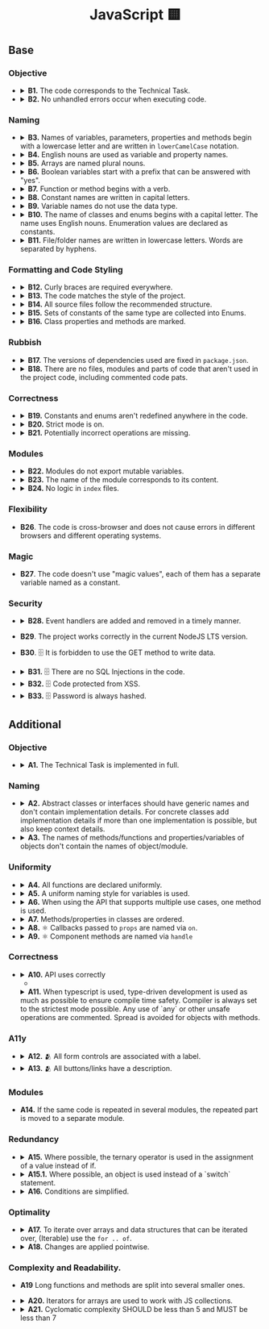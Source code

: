 <h1 align="center">
  JavaScript 🟨
</h1>

## Base

### Objective

-
  <details>
    <summary>
      <b>B1.</b> The code corresponds to the Technical Task.
    </summary>
    <p>
      All the mandatory tasks of the TT have been fulfilled.
    </p>
  </details>

-
  <details>
    <summary>
      <b>B2.</b> No unhandled errors occur when executing code.
    </summary>
    <p>
      Data loading and working with the app, no errors occur, the app doesn't break.
    </p>
  </details>

### Naming

-
  <details>
  <summary>
    <b>B3.</b> Names of variables, parameters, properties and methods begin with a lowercase letter and are written in <code>lowerCamelCase</code> notation.
  </summary>
  <p>
    `Enums`, <code>Classes</code> and <code>Types</code> are exceptions.
  </p>
  </details>

-
  <details>
    <summary>
      <b>B4.</b> English nouns are used as variable and property names.
    </summary>
  <p>
    Abbreviations in words are prohibited. Abbreviated variable names can be used only if the name is common (<code>err</code>, <code>xhr</code>, <code>evt</code>, <code>src</code>, <code>i</code> and etc).
  </p>
  </details>

-
  <details>
    <summary>
      <b>B5.</b> Arrays are named plural nouns.
    </summary>
  <p>

    Bad:

    ```javascript
      const age = [10, 15, 22];
      const name = ['John', 'Pit', 'Brew'];

      const cat = {
        name: 'Pit',
        friend: ['Nike', 'Sof', 'Kat'],
      };
    ```

    Good:

    ```javascript
      const ages = [10, 15, 22];
      const names = ['John', 'Pit', 'Brew'];

      const cat = {
        name: 'Pit',
        friends: ['Nike', 'Sof', 'Kat'],
      };
    ```
  </p>
  </details>

-
  <details>
    <summary>
      <b>B6.</b> Boolean variables start with a prefix that can be answered with "yes".
    </summary>
  <p>

    Bad:

    ```javascript
      const login = true;

      const isNotRemoved = Boolean(!payload);
      if (isNotRemoved) {}

      const cat = {
        name: 'Pit',
        friend: false,
      };
    ```

    Good:

    ```javascript
      const isLogin = true;

      const isRemoved = Boolean(payload);
      if (!isRemoved) {}

      const cat = {
        name: 'Pit',
        hasFriends: false,
      };
    ```
  </p>
  </details>

-
  <details>
    <summary>
      <b>B7.</b> Function or method begins with a verb.
    </summary>
  <p>

  Exceptions:
  1. Functions constructors.
  2. Handler functions or callbacks.


    Bad:

    ```javascript
      const action = (names) => {
        console.log(names);
      };

      const cat = {
        name: 'Pit',
        action() {
          console.log('Meow');
        },
      };

      const randomNumber = () => Math.random();
    ```

    Good:

    ```javascript
      const printNames = (names) => {
        console.log(names);
      };

      const cat = {
        name: 'Pit',
        say() {
          console.log('Meow');
        },
      };

      const getRandomNumber = () => Math.random();
    ```
  </p>
  </details>

-
  <details>
    <summary>
      <b>B8.</b> Constant names are written in capital letters.
    </summary>
  <p>

  Words are separated by underscores (`UPPER_SNAKE_CASE`), for example:

  ```javascript
    const MAX_HEIGHT = 6996;
    const IDX_NOT_FOUND = -1;
  ```
  </p>
  </details>

-
  <details>
    <summary>
      <b>B9.</b> Variable names do not use the data type.
    </summary>
  <p>

    Bad:

    ```javascript
      const filtersArray = ['all', 'past', 'feature'];

      const catObject = {
        name: 'Pit',
        age: 7,
      };
    ```

    Good:

    ```javascript
      const filters = ['all', 'past', 'feature'];

      const cat = {
        name: 'Pit',
        age: 7,
      };
    ```
  </p>
  </details>

-
  <details>
    <summary>
      <b>B10.</b> The name of classes and enums begins with a capital letter. The name uses English nouns. Enumeration values are declared as constants.
    </summary>
  <p>

    Bad:

    ```typescript
      // class
      class wizard {};

      // enum
      const statusCodes = {
        ok: 200,
        notFound: 404,
        badRequest: 400,
      };

      // also enum
      enum STATUS_CODE {
        Ok = 200,
        NotFound = 404,
        BadRequest =400,
      };
    ```

    Good:

    ```typescript
      // class
      class Wizard {};

      // enum
      const StatusCode = {
        OK: 200,
        NOT_FOUND: 404,
        BAD_REQUEST: 400,
      };

      // enum
      enum StatusCode {
        OK = 200,
        NOT_FOUND = 404,
        BAD_REQUEST = 400,
      };
    ```
  </p>
  </details>

-
  <details>
    <summary>
      <b>B11.</b> File/folder names are written in lowercase letters. Words are separated by hyphens.
    </summary>
  <p>

  In order to avoid name conflicts in different operating systems, it is better to use the least conflicting way of naming files - lowercase letters separated by a hyphen.

  Bad

  ```typescript
  // src/components/common/Button/Button.tsx
  // src/services/UserService/UserService.ts
  ```

  Good

  ```typescript
  // src/components/common/button/button.tsx
  // src/services/user-service/user-service.ts
  ```
  </p>
  </details>

### Formatting and Code Styling

-
  <details>
  <summary>
    <b>B12.</b> Curly braces are required everywhere.
  </summary>
  <p>

  In any constructions that imply the use of a code block (curly braces), such as `for`, `while`, `if`, `switch`, `function`, the code block is necessarily used, even if the statement consists of one line.

  Bad

  ```typescript
    if (x % 2 === 1) isEven = false;

    switch (actionType) {
      case ActionType.START_LOADING:
        return {
          ...state,
          isLoading: true,
        }
      case ActionType.END_LOADING:
        return {
          ...state,
          isLoading: false,
        }
    }
  ```

  Good

  ```typescript
    if (x % 2 === 1) {
      isEven = false;
    }

    switch (actionType) {
      case ActionType.START_LOADING: {
        return {
          ...state,
          isLoading: true,
        }
      }
      case ActionType.END_LOADING: {
        return {
          ...state,
          isLoading: false,
        }
      }
    }
  ```

  The exceptions are single-line arrow functions, which can be used without the required blocks of code:

  ```typescript
    const checkedCheckboxes = checkboxes.filter((checkbox) => checkbox.checked);
  ```
  </p>
  </details>

-
  <details>
    <summary>
      <b>B13.</b> The code matches the style of the project.
    </summary>
  <p>

  There are no errors when checking the project with `ESLint`, `Stylelint` and `EditorConfigChecker`.

  Rules aren't overridden anywhere in the source code.
  </p>
  </details>

-
  <details>
    <summary>
      <b>B14.</b> All source files follow the recommended structure.
    </summary>
  <p>

  ```typescript
    // 1. Imports
    import { getUniqueItems } from 'helpers';

    // 2. Data structures/types
    const COLORS = ['red', 'green', 'blue'];

    // 3. Declaring variables whose value is known before the program starts
    const colorPicker = document.querySelector('.color-picker');

    // 4. Functions
    const getUniqueColors = (userColors, defaultColors) => {
      return getUniqueItems(userColors, defaultColors);
    };

    // 5. Program code
    const rightColors = getColorsIntersection(colorPicker.value, DEFAULT_COLORS);

    // 6. Exports
    export { rightColors };
  ```

  Some blocks may be missing, but the rest should still adhere to the order.
  </p>
  </details>

-
  <details>
    <summary>
      <b>B15.</b> Sets of constants of the same type are collected into Enums.
    </summary>
  <p>

    Bad:

    ```typescript
      const LOAD_USERS_START = 'LOAD_USERS_START';
      const LOAD_USERS_END = 'LOAD_USERS_END';
      const LOAD_USERS_ERROR = 'LOAD_USERS_ERROR';
    ```

    Good:

    ```typescript
      const UsersActionType = {
        LOAD_USERS_START: 'LOAD_USERS_START',
        LOAD_USERS_END: 'LOAD_USERS_END',
        LOAD_USERS_ERROR: 'LOAD_USERS_ERROR'
      }

      // or

      enum UsersActionType = {
        LOAD_USERS_START = 'LOAD_USERS_START',
        LOAD_USERS_END = 'LOAD_USERS_END',
        LOAD_USERS_ERROR = 'LOAD_USERS_ERROR'
      }
    ```
  </p>
  <p>
    Note: constants that are used in the same context, but has different purposes should be split into different enums or separate constants

    Bad: 

    ```typescript
      const CompensationComputationConstants = {
        HOLIDAY_COMPENSATION: 1.7,
        OVERTIME_COMPENSATION: 1.5,
        OVERTIME_THRESHOLD: 1.1 //related not to compensation rate, but to overtime hours calculation
      } 
    ```

    Good:

    ```typescript
      const CompensationCoefficients = {
        HOLIDAY_COMPENSATION: 1.7,
        OVERTIME_COMPENSATION: 1.5
      } 

      const OVERTIME_THRESHOLD = 1.1
    ```
  </p> 
  </details>

-
  <details>
    <summary>
      <b>B16.</b> Class properties and methods are marked.
    </summary>
  <p>

    Bad:

    ```typescript
      class Animal {
        constructor({ name }) {
          this.privateName = name;
        }

        getPrivateName() {
          return this.privateName;
        }
      }
    ```

    Good:

    ```typescript
      class Animal {
        constructor({ name }) {
          this._privateName = name;
        }

        getPrivateName() {
          return this._privateName;
        }
      }

      // or

      class Animal {
        constructor({ name }) {
          this.#privateName = name;
        }

        getPrivateName() {
          return this.#privateName;
        }
      }

      // or

      class Animal {
        private privateName;

        constructor({ name }) {
          this.privateName = name;
        }

        private getPrivateName() {
          return this.privateName;
        }
      }
    ```
  </p>
  </details>

### Rubbish

-
  <details>
    <summary>
      <b>B17.</b> The versions of dependencies used are fixed in <code>package.json</code>.
    </summary>
  <p>

  The dependency lists in the package.json file indicate the exact versions of the packages used. The version must be specified. `^`, `*` and `~` are not allowed.

  </p>
  </details>

-
  <details>
    <summary>
      <b>B18.</b> There are no files, modules and parts of code that aren't used in the project code, including commented code pats.
    </summary>
  <p>
  There are no script files that are "dead code" that is never executed.
  </p>
  </details>

### Correctness

-
  <details>
    <summary>
      <b>B19.</b> Constants and enums aren't redefined anywhere in the code.
    </summary>
  <p>
  Constants and enum are read-only and are never redefined.
  </p>
  </details>

-
  <details>
    <summary>
      <b>B20.</b> Strict mode is on.
    </summary>
  <p>

  Unsafe constructions are prohibited in the code. The code runs in strict mode. The `'use strict'` directive is set at the beginning of js-files; or ES modules are used, which by default run in strict mode.

  </p>
  </details>

-
  <details>
    <summary>
      <b>B21.</b> Potentially incorrect operations are missing.
    </summary>
  <p>

  For example, incorrect addition of two operands as strings. The problem of concatenation precedence over addition.

    Bad:

    ```typescript
      new Date() + 1000;
    ```

    Good:

    ```typescript
      Number(new Date()) + 1000;
    ```

  Potentially incorrect operation of taking the integer part of a number.

    Bad:

    ```typescript
      const minutesNumber = ~~(seconds / 60);
    ```

    Good:

    ```typescript
      const minutesNumber = Math.trunc(seconds / 60);
    ```
  </p>
  </details>

### Modules

-
  <details>
    <summary>
      <b>B22.</b> Modules do not export mutable variables.
    </summary>
  <p>

  A module shouldn't export a variable whose value may change in the future.

    Bad:

    ```typescript
      let latestResult;

      export { latestResult };
    ```

    Good:

    ```typescript
      const latestResult = loadLatestResult();

      export { latestResult };
    ```

  </p>
  </details>

-
  <details>
    <summary>
      <b>B23.</b> The name of the module corresponds to its content.
    </summary>
  <p>

  Different logical parts of the code are placed in separate module files. The name of the module must match its content. For example, if the module contains the `GameView` class, then the name of the module should be `game-view.js`.

  </p>
  </details>

-
  <details>
    <summary>
      <b>B24.</b> No logic in <code>index</code> files.
    </summary>
  <p>

  Files named `index` are used for export only. They should not contain additional code that can be used in other parts of the application.

    Bad:

    ```typescript
      // logger/index.ts
      const rewriteFile = (filePath: string) => {};

      export { rewriteFile };
    ```

    Good:

    ```typescript
      // logger/index.ts
      import { rewriteFile } from './rewrite-file';
      import { somethingElse } from './something-else';

      export { rewriteFile, somethingElse }
    ```

  </p>
  </details>

### Flexibility

- **B26**. The code is cross-browser and does not cause errors in different browsers and different operating systems.

### Magic

- **B27**. The code doesn't use "magic values", each of them has a separate variable named as a constant.

### Security

-
  <details>
    <summary>
      <b>B28.</b> Event handlers are added and removed in a timely manner.
    </summary>
  <p>

  Event handlers are added only when the element appears on the page and are removed when it disappear.

  </p>
  </details>

- **B29**. The project works correctly in the current NodeJS LTS version.

- **B30**. 🗄 It is forbidden to use the GET method to write data.

-
  <details>
    <summary>
      <b>B31.</b> 🗄 There are no SQL Injections in the code.
    </summary>
  <p>

  While working with a database, all SQL queries must be protected from SQL injection.

  </p>
  </details>

-
  <details>
    <summary>
      <b>B32.</b> 🗄 Code protected from XSS.
    </summary>
  <p>

  It isn't allowed to display unfiltered information received from the user, because XSS attack is possible.

  </p>
  </details>

-
  <details>
    <summary>
      <b>B33.</b> 🗄 Password is always hashed.
    </summary>
  <p>

  The database shouldn't store passwords as clear text. The hash of the password is saved instead of passwords. Use cryptographic hashes or secure key derivation functions, such as `Argon2`. Add salt and pepper to passwords manually, if it is not supported by selected library/function.

  </p>
  </details>

## Additional

### Objective

-
  <details>
    <summary>
      <b>A1.</b> The Technical Task is implemented in full.
    </summary>
    <p>
      All mandatory and optional tasks of the TT have been fulfilled.
    </p>
  </details>

### Naming

-
  <details>
    <summary>
      <b>A2.</b> Abstract classes or interfaces should have generic names and don't contain implementation details. For concrete classes add implementation details if more than one implementation is possible, but also keep context details.
    </summary>
    <p>

    Bad:

    ```typescript
      //Storage what? LocalStorage, FileStorage, Storage as an entity in your domain?
      class Storage {
        public getItem(location: string) {}
      }

      //Too concrete, requires knowing what S3 is, context derivation is required
      class S3 {
        public getItem(location: string) {}
      }
    ```

    Good:

    ```typescript
    //Clear intent, this is infrastructural code
    interface FileStorage{
      getItem(location: string): Promise<Buffer>
    }

    //We know that this is an S3 implementation of FileStorage just by checking the name
    class S3FileStorage implements FileStorage{
      ...
    }

    //Although this does not implement any interface, other implementations are possible, so we add implementation details
    class EuropeanCentralBankCurrencyConverter{
      public getConversionRate(from: Currency, to: Currency);
    }
    ```

  </p>
  </details>

-
  <details>
    <summary>
      <b>A3.</b> The names of methods/functions and properties/variables of objects don't contain the names of object/module.
    </summary>
    <p>

    Bad:

    ```typescript
      const popup = {
        openPopup() {
          console.log('I will open popup');
        }
      };

      const wizard = {
        wizardName: 'Gandalf'
      };
    ```

    Good:

    ```typescript
      const popup = {
        open() {
          console.log('I will open popup');
        }
      };

      const wizard = {
        name: 'Gandalf'
      };
    ```

    Bad:

    ```typescript
    // src/validation-schemas/users/login.validation-schema.ts

    const userValidationSchema = {}
    ```

    Good:

    ```typescript
    // src/validation-schemas/users/login.validation-schema.ts

    const user = {}

    // src/components/sign-in/sign-in.tsx
    import { user as userValidationSchema } from 'validation-schemas';
    ```

  </p>
  </details>

### Uniformity

-
  <details>
    <summary>
      <b>A4.</b> All functions are declared uniformly.
    </summary>
  <p>

  Arrow functions are used when declaring functions. A special method syntax is used to declare object methods.

  </p>
  </details>

-
  <details>
    <summary>
      <b>A5.</b> A uniform naming style for variables is used.
    </summary>
  <p>

  Variable naming style is used the same in all modules, for example:

  If the variables that store the DOM element contain the word Element or anything else, it must be the same everywhere

    Bad:

    ```typescript
      const popupMainElement = document.querySelector('.popup');
      const sidebarNode = document.querySelector('.sidebar');
      const similarContainer = popupMainElement.querySelector('ul.similar');
    ```

    Good:

    ```typescript
      const popupMainElement = document.querySelector('.popup');
      const sidebarElement = document.querySelector('.sidebar');
      const similarContainerElement = popupMainElement.querySelector('ul.similar');
    ```

    Also good

    ```typescript
      const popupMainNode = document.querySelector('.popup');
      const sidebarNode = document.querySelector('.sidebar');
      const similarContainerNode = popupMainNode.querySelector('ul.similar');
    ```

  </p>
  </details>

-
  <details>
    <summary>
      <b>A6.</b> When using the API that supports multiple use cases, one method is used.
    </summary>
  <p>

  If there are several different APIs that allow you to solve the same problem, for example, finding an element by id in the DOM tree, then only one of these APIs is used in the project.

  Bad:

  ```typescript
    const popupMainElement = document.querySelector('#popup');
    const sidebarElement = document.getElementById('sidebar');

    const popupClassName = popupMainElement.getAttribute('class');
    const sidebarClassName = sidebarElement.className;
  ```

  Good:

  ```typescript
    const popupMainElement = document.querySelector('#popup');
    const sidebarElement = document.querySelector('#sidebar');

    const popupClassName = popupMainElement.getAttribute('class');
    const sidebarClassName = sidebarElement.getAttribute('class');

    // or

    const popupMainElement = document.getElementById('popup');
    const sidebarElement = document.getElementById('sidebar');

    const popupClassName = popupMainElement.className;
    const sidebarClassName = sidebarElement.className;
  ```

  </p>
  </details>

-
  <details>
    <summary>
      <b>A7.</b> Methods/properties in classes are ordered.
    </summary>
  <p>

  1. Constructor.
  2. Class property getters and setters.
  3. The main methods of the class:
  4. Overloaded methods of the parent class.
  5. Class methods;
  6. Private methods;
  7. Event handlers.
  8. Static methods.

  </p>
  </details>

-
  <details>
    <summary>
      <b>A8.</b> ⚛️ Callbacks passed to <code>props</code> are named via <code>on</code>.
    </summary>
  <p>

  ```html
  <ListItem onClick={handleBtnClick} />
  ```

  </p>
  <p>
  Alternative naming(default function naming) MAY be applied to:
  - Render props
  - Injecting behavior via HOCs
  - Explicit side-effect based calls(fetching data or direct DOM interactions)
  - Injected functions that are not event handlers

  ```typescript
  //HOC and injected behavior
  const ModalContainer = ({ModalBody}) => {
    const [isOpen, setIsOpen] = React.useState(false)
    const handleClose = React.useCallback(() => setIsOpen(false), [setIsOpen])
    //some logic;
    
    //NOTE: closeModal MIGHT be used as a name in this case, but onClose would be ok too
    return isOpen ? <ModalBody closeModal={handleClose} /> : null
  } 
  ```
  </p>
  </details>

-
  <details>
    <summary>
      <b>A9.</b> ⚛️ Component methods are named via <code>handle</code>
    </summary>
  <p>

  ```html
  const Dashboard = () => {
    const handleBtnClick = () => {};

    return <ListItem onClick={handleBtnClick} />
  };
  ```

  </p>
  </details>

### Correctness

-
  <details>
    <summary>
      <b>A10.</b> API uses correctly
    </summary>
  <p>

  Valid values are passed as expected by the specification.

  Bad:

  ```typescript
    const isPressed = element.getAttribute('aria-pressed', false);
  ```

  Good:

  ```typescript
    const isPressed = element.getAttribute('aria-pressed');
  ```

  ```typescript
    let greeting = 'Привет';

    wizards.map((wizard) => {
      greeting += `, ${wizard.name}`;
    });

    console.log(`${greeting}!`);
  ```

  Good:

  ```typescript
    const greeting = 'Привет';

    const names = wizards.map((wizard) => {
      return wizard.name;
    });

    console.log(`${greeting} ${names.join(', ')}!`);
  ```

  </p>
  </details>

  -
  <details>
    <summary>
      <b>A11.</b> When typescript is used, type-driven development is used as much as possible to ensure compile time safety. Compiler is always set to the strictest mode possible. Any use of `any` or other unsafe operations are commented. Spread is avoided for objects with methods.
    </summary>
  <p>

  

  Bad:

  ```typescript
  //Compiles, but causes a runtime error
  const fooer = {
    foo() {
      console.log('I am fooer')
    }
  }
  const fooerCopy = {...fooer}
  fooerCopy.foo();

  //Can be stricter, runtime check can be avoided
  const languages = ['en', 'uk', 'ru', 'fr', 'de']
  const localize = (key: string, language: string) => {
    if(!languages.includes(language)){
      throw new Error(`Language ${language} is not supported`);
    }
    // localization logic
  }
  ```

  Good:

  ```typescript
  //compiles, no runtime error
  const fooer = {
    foo() {
      console.log('I am fooer')
    }
  }
  const fooerCopy = Object.assign({}, fooer)
  fooerCopy.foo()

  //Language is type-checked in compile time, unless unsafe cast is used
  const languages = ['en', 'uk', 'ru', 'fr', 'de'] as const
  type Language = typeof languages[number]; 
  const localize = (key: string, language: Language) => {
    // localization logic
  }
  ```

  ```typescript
    let greeting = 'Привет';

    wizards.map((wizard) => {
      greeting += `, ${wizard.name}`;
    });

    console.log(`${greeting}!`);
  ```

  Good:

  ```typescript
    const greeting = 'Привет';

    const names = wizards.map((wizard) => {
      return wizard.name;
    });

    console.log(`${greeting} ${names.join(', ')}!`);
  ```

  </p>
  </details>

### A11y

-
  <details>
    <summary>
      <b>A12.</b> 🫂 All form controls are associated with a label.
    </summary>
  <p>

  Bad:

  ```html
  <input placeholder="First Name">
  ```

  Good:

  ```html
  <label class="visually-hidden" for="first-name">First name</label>
  <input id="first-name" placeholder="First Name">

  <! -- or -->
  <label>
    <span class="visually-hidden">First name</span>
    <input placeholder="First Name">
  </label>

  <! -- or -->
  <input aria-label="First name" placeholder="First Name">
  ```

  </p>
  </details>

-
  <details>
    <summary>
      <b>A13.</b> 🫂 All buttons/links have a description.
    </summary>
  <p>

  Bad:

  ```html
  <button onClick={handleEditUserClick}></button>

  <a href={AppRoute.DASHBOARD}></a>

  <! -- or -->
  <button onClick={handleEditUserClick}><img src="img/user.svg" /></button>

  <a href={AppRoute.DASHBOARD}><img src="img/arrow.svg" /></a>
  ```

  Good:

  ```html
  <button onClick={handleEditUserClick}>
    <span className="visually-hidden">Edit user</span>
  </button>

  <a href={AppRoute.DASHBOARD}>
    <span className="visually-hidden">Go to dashboard</span>
  </a>

  <! -- or -->
  <button onClick={handleEditUserClick}>
    <img src="img/user.svg" alt="" />
    <span className="visually-hidden">Edit user</span>
  </button>

  <a href={AppRoute.DASHBOARD}>
    <img src="img/arrow.svg" alt="" />
    <span className="visually-hidden">Go to dashboard</span>
  </a>
  ```

  </p>
  </details>

### Modules

- **A14.** If the same code is repeated in several modules, the repeated part is moved to a separate module.

### Redundancy

-
  <details>
    <summary>
      <b>A15.</b> Where possible, the ternary operator is used in the assignment of a value instead of if.
    </summary>
  <p>

  Bad:

  ```typescript
    let sex;

    if (male) {
      sex = 'Man';
    } else {
      sex = 'Woman';
    }
  ```

  Good:

  ```typescript
    const sex = male ? 'Man' : 'Woman';
  ```

  </p>
  </details>

-
  <details>
    <summary>
      <b>A15.1.</b> Where possible, an object is used instead of a `switch` statement.
    </summary>

    Bad:

    ```typescript
      const UserStatuses = {
        active = 'active',
        paused = 'paused',
        deleted = 'deleted'
      }

      const getIndicatorColorFromUserStatus  = (status) => {
        switch(status){
          case UserStatuses.active: {
            return 'green'
          }
          case UserStatuses.paused: {
            return 'yellow'
          }
          case UserStatuses.deleted: {
            return 'grey'
          }
          default: {
            throw new Error(`Unknown status: ${status}`)
          }
        }
      }
    ```
  
    Good:
  
    ```typescript
      const UserStatuses = {
        active = 'active',
        paused = 'paused',
        deleted = 'deleted'
      }

      const UserStatusIndicatorColor = {
        [UserStatuses.active]: 'green',
        [UserStatuses.paused]: 'yellow',
        [UserStatuses.deleted]: 'grey'
      }

      const getIndicatorColorFromUserStatus  = (status) => {
        if(!UserStatusIndicatorColor[status]){
          throw new Error(`Unknown status: ${status}`)
        }
        return UserStatusIndicatorColor[status];
      }
    ```
  </details>

-
  <details>
    <summary>
      <b>A16.</b> Conditions are simplified.
    </summary>
  <p>

  If the function returns a boolean value, do not use `if..else` with unnecessary `return`.

  Bad:

  ```typescript
    const checkIsEquals = (firstValue, secondValue) => {
      if (firstValue === secondValue) {
        return true;
      } else {
        return false;
      }
    };
  ```

  Good:

  ```typescript
    const checkIsEquals = (firstValue, secondValue) => {
      return firstValue === secondValue;
    };
  ```

  </p>
  </details>

### Optimality

-
  <details>
    <summary>
      <b>A17.</b> To iterate over arrays and data structures that can be iterated over, (Iterable) use the <code>for .. of</code>.
    </summary>
  <p>

  Where an array element index isn't required, or where all elements of an iterable data structure need to be traversed, a `for .. of` loop is used instead of a `for` loop.

  Bad:

  ```typescript
    for (let i = 0; i < levels.length; i++) {
      const level = levels[i];
      renderLevel(level);
    }
  ```

  Good:

  ```typescript
    for (const level of levels) {
      renderLevel(level);
    }
  ```

  </p>
  </details>

-
  <details>
    <summary>
      <b>A18.</b> Changes are applied pointwise.
    </summary>
  <p>

  For example, when removing classes from a DOM element, an attempt isn't made to remove all possible classes, if you can remove only the one that is actually set on the DOM element at the moment.

  Bad:

  ```typescript
    const imageContainer = document.querySelector('.image-container');

    const changeFilter = (filterName) => {
      imageContainer.classList.remove('filter-chrome', 'filter-sepia', 'filter-marvin');
      imageContainer.classList.add(filterName);
    };
  ```

  Good:

  ```typescript
    const imageContainer = document.querySelector('.image-container');

    let currentFilter;
    const changeFilter = (filterName) => {
      if (currentFilter) {
        imageContainer.classList.remove(currentFilter);
      }
      imageContainer.classList.add(filterName);
      currentFilter = filterName;
    };
  ```

  </p>
  </details>

### Complexity and Readability.

- **A19** Long functions and methods are split into several smaller ones.

-
  <details>
    <summary>
      <b>A20.</b> Iterators for arrays are used to work with JS collections.
    </summary>
  <p>

  Iterators are used to transform arrays - `forEach`, `map`, `filter`, and etc.

  ```typescript
    elements.forEach((element) => {
      element.addEventListener('click', () => {
        console.log(element);
      });
    });
  ```
  </p>
  </details>

-
  <details>
    <summary>
      <b>A21.</b> Cyclomatic complexity SHOULD be less than 5 and MUST be less than 7
    </summary>
  <p>

  Bad:

  ```typescript
    const maxOfThree = (x, y, z) => {
    if(!Number.isNaN(x) && !Number.isNaN(y) && !Number.isNaN(z)){
        if(x > y){
          if(x > z){
            return x;
          } else if(y > z){
            return y;
          } else {
            return z;
          }
        }
      } else {
        throw new Error('x, y, and z MUST be numbers');
      }
    }
  ```

  Good:
  ```typescript
    const maxOfThree = (x, y, z) => {
    const triplet = [x, y, z];
    if(triplet.some(Number.isNaN)){
      throw new Error('x, y, and z MUST be numbers');
    }
    return Math.max(...triplet);
    //OR
    return triplet.reduce((a, b) => a > b ? a : b);
  ```
  </p>
  </details>
